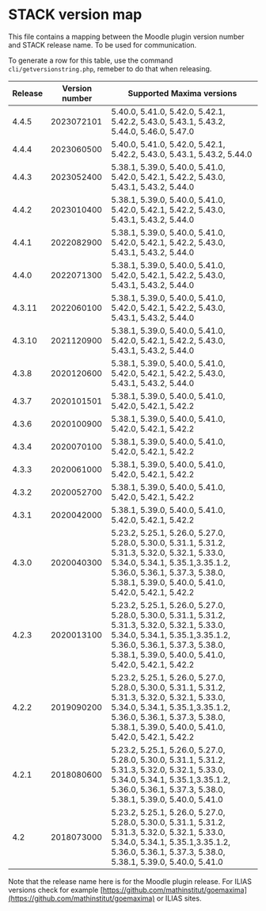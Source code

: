 # STACK version map

This file contains a mapping between the Moodle plugin version number and STACK release name.
To be used for communication. 

To generate a row for this table, use the command `cli/getversionstring.php`, remeber to do that
when releasing.


Release | Version number | Supported Maxima versions
--------|----------------|--------------------------
4.4.5 | 2023072101 | 5.40.0, 5.41.0, 5.42.0, 5.42.1, 5.42.2, 5.43.0, 5.43.1, 5.43.2, 5.44.0, 5.46.0, 5.47.0
4.4.4 | 2023060500 | 5.40.0, 5.41.0, 5.42.0, 5.42.1, 5.42.2, 5.43.0, 5.43.1, 5.43.2, 5.44.0
4.4.3 | 2023052400 | 5.38.1, 5.39.0, 5.40.0, 5.41.0, 5.42.0, 5.42.1, 5.42.2, 5.43.0, 5.43.1, 5.43.2, 5.44.0
4.4.2 | 2023010400 | 5.38.1, 5.39.0, 5.40.0, 5.41.0, 5.42.0, 5.42.1, 5.42.2, 5.43.0, 5.43.1, 5.43.2, 5.44.0
4.4.1 | 2022082900 | 5.38.1, 5.39.0, 5.40.0, 5.41.0, 5.42.0, 5.42.1, 5.42.2, 5.43.0, 5.43.1, 5.43.2, 5.44.0
4.4.0 | 2022071300 | 5.38.1, 5.39.0, 5.40.0, 5.41.0, 5.42.0, 5.42.1, 5.42.2, 5.43.0, 5.43.1, 5.43.2, 5.44.0
4.3.11 | 2022060100 | 5.38.1, 5.39.0, 5.40.0, 5.41.0, 5.42.0, 5.42.1, 5.42.2, 5.43.0, 5.43.1, 5.43.2, 5.44.0
4.3.10 | 2021120900 | 5.38.1, 5.39.0, 5.40.0, 5.41.0, 5.42.0, 5.42.1, 5.42.2, 5.43.0, 5.43.1, 5.43.2, 5.44.0
4.3.8 | 2020120600 | 5.38.1, 5.39.0, 5.40.0, 5.41.0, 5.42.0, 5.42.1, 5.42.2, 5.43.0, 5.43.1, 5.43.2, 5.44.0
4.3.7 | 2020101501 | 5.38.1, 5.39.0, 5.40.0, 5.41.0, 5.42.0, 5.42.1, 5.42.2
4.3.6 | 2020100900 | 5.38.1, 5.39.0, 5.40.0, 5.41.0, 5.42.0, 5.42.1, 5.42.2
4.3.4 | 2020070100 | 5.38.1, 5.39.0, 5.40.0, 5.41.0, 5.42.0, 5.42.1, 5.42.2
4.3.3 | 2020061000 | 5.38.1, 5.39.0, 5.40.0, 5.41.0, 5.42.0, 5.42.1, 5.42.2
4.3.2 | 2020052700 | 5.38.1, 5.39.0, 5.40.0, 5.41.0, 5.42.0, 5.42.1, 5.42.2
4.3.1 | 2020042000 | 5.38.1, 5.39.0, 5.40.0, 5.41.0, 5.42.0, 5.42.1, 5.42.2
4.3.0 | 2020040300 | 5.23.2, 5.25.1, 5.26.0, 5.27.0, 5.28.0, 5.30.0, 5.31.1, 5.31.2, 5.31.3, 5.32.0, 5.32.1, 5.33.0, 5.34.0, 5.34.1, 5.35.1,3.35.1.2, 5.36.0, 5.36.1, 5.37.3, 5.38.0, 5.38.1, 5.39.0, 5.40.0, 5.41.0, 5.42.0, 5.42.1, 5.42.2
4.2.3 | 2020013100 | 5.23.2, 5.25.1, 5.26.0, 5.27.0, 5.28.0, 5.30.0, 5.31.1, 5.31.2, 5.31.3, 5.32.0, 5.32.1, 5.33.0, 5.34.0, 5.34.1, 5.35.1,3.35.1.2, 5.36.0, 5.36.1, 5.37.3, 5.38.0, 5.38.1, 5.39.0, 5.40.0, 5.41.0, 5.42.0, 5.42.1, 5.42.2
4.2.2 | 2019090200 | 5.23.2, 5.25.1, 5.26.0, 5.27.0, 5.28.0, 5.30.0, 5.31.1, 5.31.2, 5.31.3, 5.32.0, 5.32.1, 5.33.0, 5.34.0, 5.34.1, 5.35.1,3.35.1.2, 5.36.0, 5.36.1, 5.37.3, 5.38.0, 5.38.1, 5.39.0, 5.40.0, 5.41.0, 5.42.0, 5.42.1, 5.42.2
4.2.1 | 2018080600 | 5.23.2, 5.25.1, 5.26.0, 5.27.0, 5.28.0, 5.30.0, 5.31.1, 5.31.2, 5.31.3, 5.32.0, 5.32.1, 5.33.0, 5.34.0, 5.34.1, 5.35.1,3.35.1.2, 5.36.0, 5.36.1, 5.37.3, 5.38.0, 5.38.1, 5.39.0, 5.40.0, 5.41.0
4.2 | 2018073000 | 5.23.2, 5.25.1, 5.26.0, 5.27.0, 5.28.0, 5.30.0, 5.31.1, 5.31.2, 5.31.3, 5.32.0, 5.32.1, 5.33.0, 5.34.0, 5.34.1, 5.35.1,3.35.1.2, 5.36.0, 5.36.1, 5.37.3, 5.38.0, 5.38.1, 5.39.0, 5.40.0, 5.41.0


Note that the release name here is for the Moodle plugin release. For ILIAS versions check for example [https://github.com/mathinstitut/goemaxima](https://github.com/mathinstitut/goemaxima) or ILIAS sites.